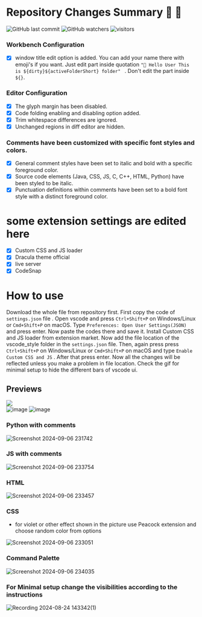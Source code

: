# Repository Changes Summary :tada: :tada:

  ![GitHub last commit](https://img.shields.io/github/last-commit/arg387/vscode-json)
  ![GitHub watchers](https://img.shields.io/github/watchers/arg387/vscode-json)
  ![visitors](https://visitor-badge.laobi.icu/badge?page_id=arg387.vscode-json)
  
### Workbench Configuration

  - [x] window title edit option is added. You can add your name there with emoji's if you want. Just edit part inside quotation ```"🫡 Hello User This is ${dirty}${activeFolderShort} folder" ```   . Don't edit the part inside `${}`.
### Editor Configuration

  - [x] The glyph margin has been disabled.
  - [x] Code folding enabling and disabling option added.
  - [x] Trim whitespace differences are ignored.
  - [x] Unchanged regions in diff editor are hidden.

### Comments have been customized with specific font styles and colors.

  - [x] General comment styles have been set to italic and bold with a specific foreground color.
  - [x] Source code elements (Java, CSS, JS, C, C++, HTML, Python) have been styled to be italic.
  - [x] Punctuation definitions within comments have been set to a bold font style with a distinct foreground color.

# some extension settings are edited here
  - [x] Custom CSS and JS loader
  - [x] Dracula theme official
  - [x] live server
  - [x] CodeSnap

# How to use
Download the whole file from repository first. First copy the code of `settings.json` file . Open vscode and press `Ctrl+Shift+P` on Windows/Linux or `Cmd+Shift+P` on macOS. Type `Preferences:
Open User Settings(JSON)` and press enter. Now paste the codes there and save it. Install Custom CSS and JS loader from extension market. Now add the file location of the vscode_style folder in the `settings.json` file. Then, again press press `Ctrl+Shift+P` on Windows/Linux or `Cmd+Shift+P` on macOS and type `Enable Custom CSS and JS` . After that press enter. Now all the changes will be reflected unless you make a problem in file location. Check the gif for minimal setup to hide the different bars of vscode ui. 

## Previews
[![](https://img.shields.io/badge/updated_27_May_2025-8A2BE2)](https://github.com/arg387/zenedit/releases/tag/first)
<br>
![image](https://github.com/user-attachments/assets/3a9ae10f-d717-4529-af9f-5d51507166cc)
![image](https://github.com/user-attachments/assets/53c500c0-9334-4ca3-abce-cfd014821bff)


### Python with comments
![Screenshot 2024-09-06 231742](https://github.com/user-attachments/assets/eb23b91d-9b0e-4662-ba13-f3517d60f747)
### JS with comments
![Screenshot 2024-09-06 233754](https://github.com/user-attachments/assets/5c555d3f-7558-48bf-a7d3-21ed44596b07)
### HTML 
![Screenshot 2024-09-06 233457](https://github.com/user-attachments/assets/72b531ec-18b4-43d0-8aa9-af112e91aebf)
### CSS 
- for violet or other effect shown in the picture use Peacock extension and choose random color from options

![Screenshot 2024-09-06 233051](https://github.com/user-attachments/assets/8f3260fa-5926-40fb-b0ff-82317d393d90)
### Command Palette
![Screenshot 2024-09-06 234035](https://github.com/user-attachments/assets/40773b86-80e6-47a5-8d18-319c135e1ac1)
### For Minimal setup change the visibilities according to the instructions
![Recording 2024-08-24 143342(1)](https://github.com/user-attachments/assets/a21fcf39-02eb-470e-bc53-66eff975fea4)





